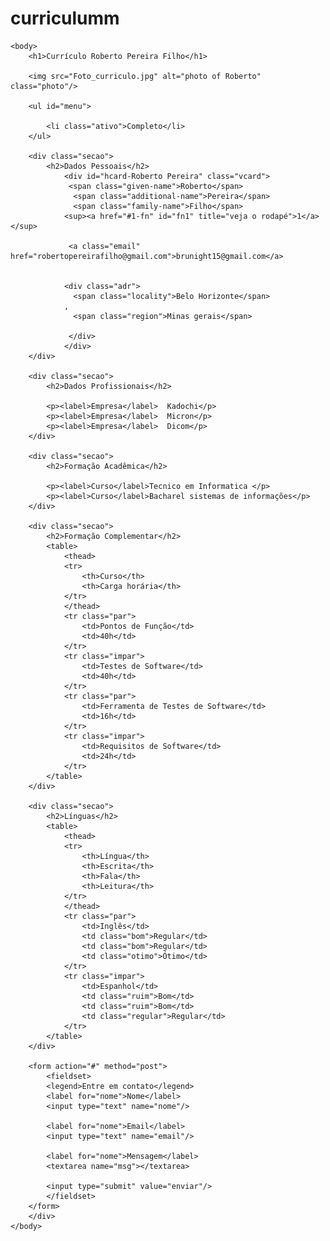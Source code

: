 # curriculumm

<html>
	<head>
		<title>Curriculum Roberto Pereira </title>
		<meta http-equiv="Content-Type" content="text/html;charset=utf-8" >
		<link rel="stylesheet" type="text/css" href="style.css">
	</head>
	
	<body>
		<h1>Currículo Roberto Pereira Filho</h1>

		<img src="Foto_curriculo.jpg" alt="photo of Roberto" class="photo"/>
				  		
		<ul id="menu">
			
			<li class="ativo">Completo</li>
		</ul>
		
		<div class="secao">
			<h2>Dados Pessoais</h2>			
				<div id="hcard-Roberto Pereira" class="vcard">
				 <span class="given-name">Roberto</span>
				  <span class="additional-name">Pereira</span>
				  <span class="family-name">Filho</span>
				<sup><a href="#1-fn" id="fn1" title="veja o rodapé">1</a></sup>

				 <a class="email" href="robertopereirafilho@gmail.com">brunight15@gmail.com</a>
				
				
				<div class="adr">
				  <span class="locality">Belo Horizonte</span>
				, 
				  <span class="region">Minas gerais</span>

				 </div>
				</div>
		</div>

		<div class="secao">
			<h2>Dados Profissionais</h2>
			
			<p><label>Empresa</label>  Kadochi</p>
			<p><label>Empresa</label>  Micron</p>
			<p><label>Empresa</label>  Dicom</p>
		</div>

		<div class="secao">
			<h2>Formação Acadêmica</h2>
			
			<p><label>Curso</label>Tecnico em Informatica </p>
			<p><label>Curso</label>Bacharel sistemas de informações</p>
		</div>

		<div class="secao">
			<h2>Formação Complementar</h2>
			<table>
				<thead>
				<tr>
					<th>Curso</th>
					<th>Carga horária</th>
				</tr>
				</thead>
				<tr class="par">
					<td>Pontos de Função</td>
					<td>40h</td>
				</tr>
				<tr class="impar">
					<td>Testes de Software</td>
					<td>40h</td>
				</tr>
				<tr class="par">
					<td>Ferramenta de Testes de Software</td>
					<td>16h</td>
				</tr>
				<tr class="impar">
					<td>Requisitos de Software</td>
					<td>24h</td>
				</tr>
			</table>			
		</div>

		<div class="secao">
			<h2>Línguas</h2>
			<table>
				<thead>
				<tr>
					<th>Língua</th>
					<th>Escrita</th>
					<th>Fala</th>
					<th>Leitura</th>
				</tr>
				</thead>
				<tr class="par">
					<td>Inglês</td>
					<td class="bom">Regular</td>
					<td class="bom">Regular</td>
					<td class="otimo">Ótimo</td>
				</tr>
				<tr class="impar">
					<td>Espanhol</td>
					<td class="ruim">Bom</td>
					<td class="ruim">Bom</td>
					<td class="regular">Regular</td>
				</tr>
			</table>			
		</div>

		<form action="#" method="post">
			<fieldset>
			<legend>Entre em contato</legend>
			<label for="nome">Nome</label>
			<input type="text" name="nome"/>

			<label for="nome">Email</label>
			<input type="text" name="email"/>

			<label for="nome">Mensagem</label>
			<textarea name="msg"></textarea>

			<input type="submit" value="enviar"/>
			</fieldset>
		</form>	
		</div>		
	</body>
</html>
